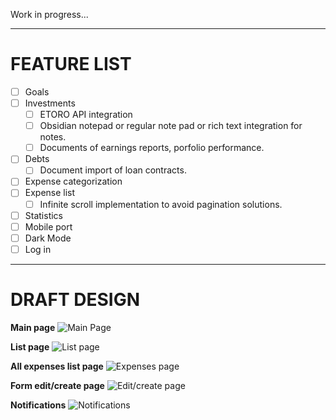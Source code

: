 Work in progress...

----
# **FEATURE LIST**
- [ ] Goals
- [ ] Investments
   - [ ] ETORO API integration
   - [ ] Obsidian notepad or regular note pad or rich text integration for notes.
   - [ ] Documents of earnings reports, porfolio performance.
- [ ] Debts
   - [ ] Document import of loan contracts.
- [ ] Expense categorization
- [ ] Expense list
   - [ ] Infinite scroll implementation to avoid pagination solutions.
- [ ] Statistics
- [ ] Mobile port
- [ ] Dark Mode
- [ ] Log in
      
----
# **DRAFT DESIGN**
**Main page**
![Main Page](https://github.com/user-attachments/assets/6bba39fd-728c-4a26-b924-c0641162e378)

**List page**
![List page](https://github.com/user-attachments/assets/b5ffb90e-0622-4b1d-8b52-d7f85abf4e38)

**All expenses list page**
![Expenses page](https://github.com/user-attachments/assets/6e889b0c-52c2-47d1-a7e4-f2bd87761433)

**Form edit/create page**
![Edit/create page](https://github.com/user-attachments/assets/dbc448bd-47ed-47cb-9413-a599174abc63)

**Notifications**
![Notifications](https://github.com/user-attachments/assets/647227c2-2860-4454-a7f1-cc2a8ab1d0f7)
